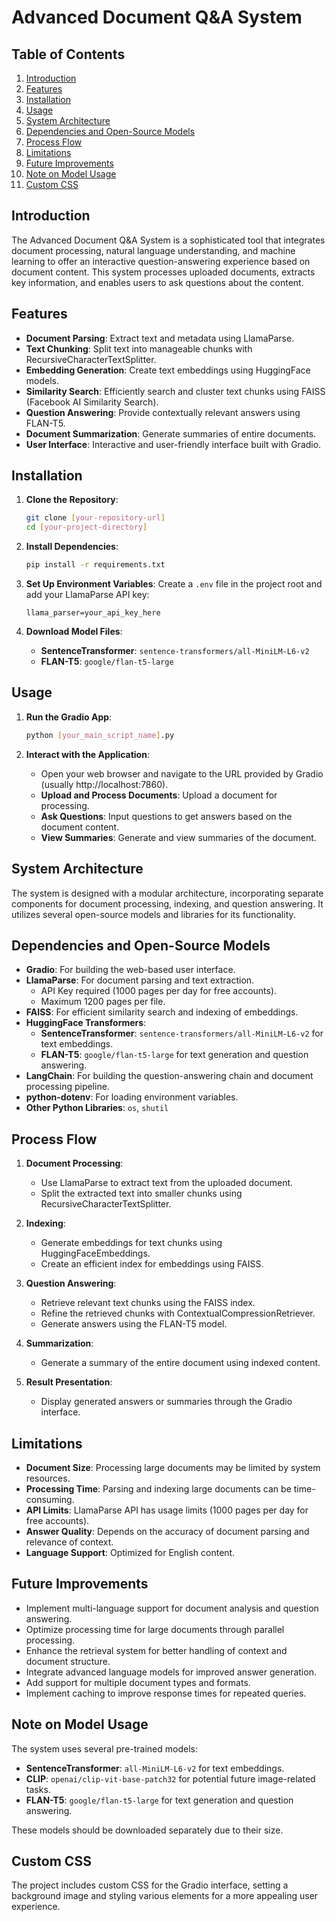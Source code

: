 # Advanced Document Q&A System

## Table of Contents
1. [Introduction](#introduction)
2. [Features](#features)
3. [Installation](#installation)
4. [Usage](#usage)
5. [System Architecture](#system-architecture)
6. [Dependencies and Open-Source Models](#dependencies-and-open-source-models)
7. [Process Flow](#process-flow)
8. [Limitations](#limitations)
9. [Future Improvements](#future-improvements)
10. [Note on Model Usage](#note-on-model-usage)
11. [Custom CSS](#custom-css)

## Introduction

The Advanced Document Q&A System is a sophisticated tool that integrates document processing, natural language understanding, and machine learning to offer an interactive question-answering experience based on document content. This system processes uploaded documents, extracts key information, and enables users to ask questions about the content.

## Features

- **Document Parsing**: Extract text and metadata using LlamaParse.
- **Text Chunking**: Split text into manageable chunks with RecursiveCharacterTextSplitter.
- **Embedding Generation**: Create text embeddings using HuggingFace models.
- **Similarity Search**: Efficiently search and cluster text chunks using FAISS (Facebook AI Similarity Search).
- **Question Answering**: Provide contextually relevant answers using FLAN-T5.
- **Document Summarization**: Generate summaries of entire documents.
- **User Interface**: Interactive and user-friendly interface built with Gradio.

## Installation

1. **Clone the Repository**:
    ```bash
    git clone [your-repository-url]
    cd [your-project-directory]
    ```

2. **Install Dependencies**:
    ```bash
    pip install -r requirements.txt
    ```

3. **Set Up Environment Variables**:
    Create a `.env` file in the project root and add your LlamaParse API key:
    ```plaintext
    llama_parser=your_api_key_here
    ```

4. **Download Model Files**:
    - **SentenceTransformer**: `sentence-transformers/all-MiniLM-L6-v2`
    - **FLAN-T5**: `google/flan-t5-large`

## Usage

1. **Run the Gradio App**:
    ```bash
    python [your_main_script_name].py
    ```

2. **Interact with the Application**:
    - Open your web browser and navigate to the URL provided by Gradio (usually http://localhost:7860).
    - **Upload and Process Documents**: Upload a document for processing.
    - **Ask Questions**: Input questions to get answers based on the document content.
    - **View Summaries**: Generate and view summaries of the document.

## System Architecture

The system is designed with a modular architecture, incorporating separate components for document processing, indexing, and question answering. It utilizes several open-source models and libraries for its functionality.

## Dependencies and Open-Source Models

- **Gradio**: For building the web-based user interface.
- **LlamaParse**: For document parsing and text extraction.
    - API Key required (1000 pages per day for free accounts).
    - Maximum 1200 pages per file.
- **FAISS**: For efficient similarity search and indexing of embeddings.
- **HuggingFace Transformers**:
    - **SentenceTransformer**: `sentence-transformers/all-MiniLM-L6-v2` for text embeddings.
    - **FLAN-T5**: `google/flan-t5-large` for text generation and question answering.
- **LangChain**: For building the question-answering chain and document processing pipeline.
- **python-dotenv**: For loading environment variables.
- **Other Python Libraries**: `os`, `shutil`

## Process Flow

1. **Document Processing**:
    - Use LlamaParse to extract text from the uploaded document.
    - Split the extracted text into smaller chunks using RecursiveCharacterTextSplitter.

2. **Indexing**:
    - Generate embeddings for text chunks using HuggingFaceEmbeddings.
    - Create an efficient index for embeddings using FAISS.

3. **Question Answering**:
    - Retrieve relevant text chunks using the FAISS index.
    - Refine the retrieved chunks with ContextualCompressionRetriever.
    - Generate answers using the FLAN-T5 model.

4. **Summarization**:
    - Generate a summary of the entire document using indexed content.

5. **Result Presentation**:
    - Display generated answers or summaries through the Gradio interface.

## Limitations

- **Document Size**: Processing large documents may be limited by system resources.
- **Processing Time**: Parsing and indexing large documents can be time-consuming.
- **API Limits**: LlamaParse API has usage limits (1000 pages per day for free accounts).
- **Answer Quality**: Depends on the accuracy of document parsing and relevance of context.
- **Language Support**: Optimized for English content.

## Future Improvements

- Implement multi-language support for document analysis and question answering.
- Optimize processing time for large documents through parallel processing.
- Enhance the retrieval system for better handling of context and document structure.
- Integrate advanced language models for improved answer generation.
- Add support for multiple document types and formats.
- Implement caching to improve response times for repeated queries.

## Note on Model Usage

The system uses several pre-trained models:

- **SentenceTransformer**: `all-MiniLM-L6-v2` for text embeddings.
- **CLIP**: `openai/clip-vit-base-patch32` for potential future image-related tasks.
- **FLAN-T5**: `google/flan-t5-large` for text generation and question answering.

These models should be downloaded separately due to their size.

## Custom CSS

The project includes custom CSS for the Gradio interface, setting a background image and styling various elements for a more appealing user experience.
